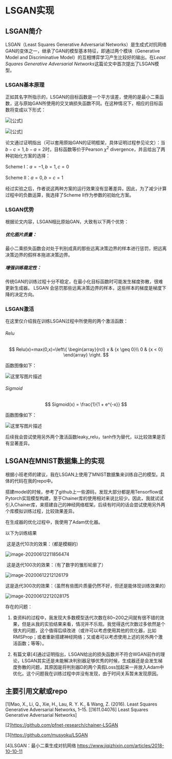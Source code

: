 # LSGAN实现

## LSGAN简介

LSGAN（Least Squares Generative Adversarial Networks）是生成式对抗网络GAN的变体之一，继承了GAN的模型基本特征，即通过两个模块（Generative Model and Discriminative Model）的互相博弈学习产生比较好的输出。在*Least Squares Generative Adversarial Networks*这篇论文中首次提出了LSGAN模型。

### LSGAN基本原理

正如其名字所指示的，LSGAN的目标函数是一个平方误差，使用的是最小二乘函数，这与原始GAN所使用的交叉熵损失函数不同。在这种情况下，相应的目标函数将变成以下形式：

![[公式]](https://www.zhihu.com/equation?tex=%5Cmin_D+L%28D%29+%3D+%5Cmathbb%7BE%7D_%7Bx+%5Csim+p_x%7D+%28D%28x%29-b%29%5E2+%2B+%5Cmathbb%7BE%7D_%7Bz+%5Csim+p_z%7D+%28D%28G%28z%29%29-a%29%5E2)

![[公式]](https://www.zhihu.com/equation?tex=%5Cmin_G+L%28G%29+%3D+%5Cmathbb%7BE%7D_%7Bz+%5Csim+p_z%7D+%28D%28G%28z%29%29-c%29%5E2)

论文通过证明指出（可以套用原始GAN的证明框架，具体证明过程参见论文）：当$b-c=1,b-a=2$时，目标函数等价于Pearson $\chi^2$ divergence，并且给出了两种初始化方案的选择：

Scheme I：$a=-1,b=1,c=0$

Scheme II：$a=0,b=c=1$

经过实验之后，作者说这两种方案的运行效果没有显著差异。因此，为了减少计算过程中的负数运算，我选择了Scheme II作为参数的初始化方案。

### LSGAN优势

根据论文内容，LSGAN相比原始GAN，大致有以下两个优势：

##### 		优化图片质量：

最小二乘损失函数会对处于判别成真的那些远离决策边界的样本进行惩罚，把远离决策边界的假样本拖进决策边界。

##### 		增强训练稳定性：

传统GAN的训练过程十分不稳定，在最小化目标函数时可能发生梯度弥散，很难更新生成器。 LSGAN 会惩罚那些远离决策边界的样本，这些样本的梯度是梯度下降的决定方向。

### LSGAN激活

在这里仅介绍我在训练LSGAN过程中所使用的两个激活函数：

###### 		Relu

$$
Relu(x)=max(0,x)=\left\{
\begin{array}{rcl}
x & {x \geq 0}\\
0 & {x < 0}
\end{array}
\right.
$$

函数图像如下：

![这里写图片描述](https://img-blog.csdn.net/20160917151806843)

###### 		Sigmoid

$$
Sigmoid(x) = \frac{1}{1 + e^{-x}}
$$

函数图像如下：

![这里写图片描述](https://img-blog.csdn.net/20160917150431945)

后续我会尝试使用另外两个激活函数leaky_relu，tanh作为替代，以比较效果是否有显著差异。

## LSGAN在MNIST数据集上的实现

根据小班老师的建议，我在LSGAN上使用了MNIST数据集来训练自己的模型。具体的代码在我的repo中。

搭建model的时候，参考了github上一些源码，发现大部分都是用Tensorflow或Pytorch实现模型构建，至于Chainer库的使用相对来说比较少。因此，我就试试引入Chainer库，来搭建自己的神经网络框架。后续有时间的话会尝试使用另外两个库模拟训练过程，比较效果差异。

在生成器的优化过程中，我使用了Adam优化器。

以下为训练结果

​	这是迭代10次的效果：（都是模糊的）

<img src="C:\Users\12288\AppData\Roaming\Typora\typora-user-images\image-20200612211856474.png" alt="image-20200612211856474"  />

​	这是迭代100次的效果：（有了数字的雏形轮廓了）

![image-20200612212126179](C:\Users\12288\AppData\Roaming\Typora\typora-user-images\image-20200612212126179.png)

​	这是迭代300次的效果：（虽然有些图片质量仍然不好，但还是能体现训练效果的）

![image-20200612212028175](C:\Users\12288\AppData\Roaming\Typora\typora-user-images\image-20200612212028175.png)

存在的问题：

1. 查资料的过程中，我发现大多数模型迭代次数在80~200之间就有很不错的效果，但是从我的实验结果来看，情况并不乐观。我觉得迭代次数过多依然是个很大的问题，这个值得后续改进（或许可以考虑使用其他的优化器，比如RMSProp；或者重新搭建神经网络；又或者可以考虑使用上述的另外两个激活函数；等等）。

2. 有篇文章[4]通过证明指出，LSGAN给出的损失函数并不符合WGAN前作的理论，LSGAN其实还是未能解决判别器足够优秀的时候，生成器还是会发生梯度弥散的问题，其原因是将判别器D的两个真假Loss加起来一并放入Adam中优化。这个问题我在训练过程中并没有发现，由于时间关系暂未发现原因。

## 主要引用文献或repo

[1]Mao, X., Li, Q., Xie, H., Lau, R. Y. K., & Wang, Z. (2016). Least Squares Generative Adversarial Networks, 1–15. [[1611.04076\] Least Squares Generative Adversarial Networks]

[2]https://github.com/pfnet-research/chainer-LSGAN

[3]https://github.com/musyoku/LSGAN

[4]LSGAN：最小二乘生成对抗网络 https://www.jiqizhixin.com/articles/2018-10-10-11

